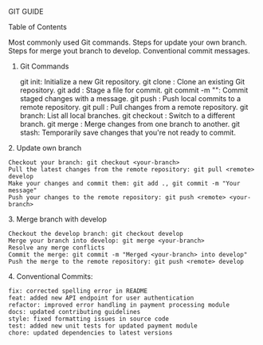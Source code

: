 GIT GUIDE


Table of Contents

Most commonly used Git commands.
Steps for update your own branch.
Steps for merge yout branch to develop.
Conventional commit messages.


<a name="git-commands"></a>
1. Git Commands

    git init: Initialize a new Git repository.
    git clone <repository>: Clone an existing Git repository.
    git add <file>: Stage a file for commit.
    git commit -m "<message>": Commit staged changes with a message.
    git push <remote> <branch>: Push local commits to a remote repository.
    git pull <remote> <branch>: Pull changes from a remote repository.
    git branch: List all local branches.
    git checkout <branch>: Switch to a different branch.
    git merge <branch>: Merge changes from one branch to another.
    git stash: Temporarily save changes that you're not ready to commit.

<a name="update-own-branch"></a>
2. Update own branch

    Checkout your branch: git checkout <your-branch>
    Pull the latest changes from the remote repository: git pull <remote> develop
    Make your changes and commit them: git add ., git commit -m "Your message"
    Push your changes to the remote repository: git push <remote> <your-branch>

<a name="merge-branch-with-develop"></a>
3. Merge branch with develop

    Checkout the develop branch: git checkout develop
    Merge your branch into develop: git merge <your-branch>
    Resolve any merge conflicts
    Commit the merge: git commit -m "Merged <your-branch> into develop"
    Push the merge to the remote repository: git push <remote> develop

<a name="conventional-commits"></a>
4. Conventional Commits:

    fix: corrected spelling error in README
    feat: added new API endpoint for user authentication
    refactor: improved error handling in payment processing module
    docs: updated contributing guidelines
    style: fixed formatting issues in source code
    test: added new unit tests for updated payment module
    chore: updated dependencies to latest versions
